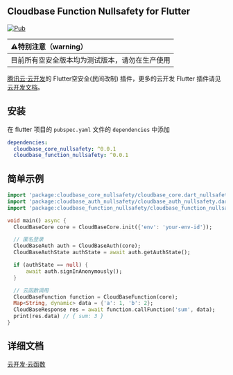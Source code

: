 ## Cloudbase Function Nullsafety for Flutter

[![Pub](https://img.shields.io/pub/v/cloudbase_function_nullsafety)]()

|:warning:特别注意（warning）                |
|:------------------------------------------|
|目前所有空安全版本均为测试版本，请勿在生产使用 |

[腾讯云·云开发](https://www.cloudbase.net/)的 Flutter空安全(民间改制) 插件，更多的云开发 Flutter 插件请见[云开发文档](https://docs.cloudbase.net/api-reference/flutter/install.html)。

## 安装

在 flutter 项目的 `pubspec.yaml` 文件的 `dependencies` 中添加

```yaml
dependencies:
  cloudbase_core_nullsafety: ^0.0.1
  cloudbase_function_nullsafety: ^0.0.1
```

## 简单示例

```dart
import 'package:cloudbase_core_nullsafety/cloudbase_core.dart_nullsafety';
import 'package:cloudbase_auth_nullsafety/cloudbase_auth_nullsafety.dart';
import 'package:cloudbase_function_nullsafety/cloudbase_function_nullsafety.dart';

void main() async {
  CloudBaseCore core = CloudBaseCore.init({'env': 'your-env-id'});

  // 匿名登录
  CloudBaseAuth auth = CloudBaseAuth(core);
  CloudBaseAuthState authState = await auth.getAuthState();

  if (authState == null) {
      await auth.signInAnonymously();
  }

  // 云函数调用
  CloudBaseFunction function = CloudBaseFunction(core);
  Map<String, dynamic> data = {'a': 1, 'b': 2};
  CloudBaseResponse res = await function.callFunction('sum', data);
  print(res.data) // { sum: 3 }
}
```

## 详细文档

[云开发·云函数](https://docs.cloudbase.net/api-reference/flutter/functions.html)
